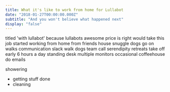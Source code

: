 ```yaml
---
title: What it's like to work from home for Lullabot
date: "2018-01-27T00:00:00.000Z"
subtitle: "And you won't believe what happened next"
display: "false"
---
```

titled 'with lullabot' because lullabots awesome
price is right
  would take this job
started working from home from friends house
snuggle dogs 
go on walks
communication
  slack
  walk dogs
  team call
  serendipity
retreats
take off early
6 hours a day
standing desk
multiple monitors
occasional coffeehouse
  do emails

showering
  * getting stuff done
  * cleaning